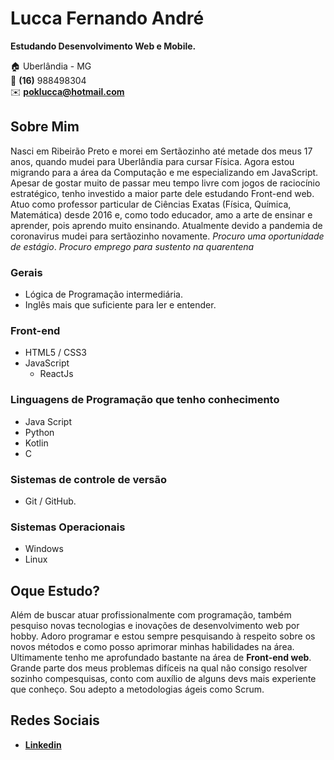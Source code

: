 # Lucca Fernando André
**Estudando Desenvolvimento Web e Mobile.**

:house:    Uberlândia - MG <br>
:iphone:   **(16)** 988498304 <br>
:envelope:  **poklucca@hotmail.com**

## Sobre Mim
Nasci em Ribeirão Preto e morei em Sertãozinho até metade dos meus 17 anos, quando mudei para Uberlândia para cursar Física. Agora estou migrando para a área da Computação e me especializando em JavaScript. Apesar de gostar muito de passar meu tempo livre com jogos de raciocínio estratégico, tenho investido a maior parte dele estudando Front-end web. Atuo como professor particular de Ciências Exatas (Física, Química, Matemática) desde 2016 e, como todo educador, amo a arte de ensinar e aprender, pois aprendo muito ensinando. Atualmente devido a pandemia de coronavirus mudei para sertãozinho novamente.
*Procuro uma oportunidade de estágio*. *Procuro emprego para sustento na quarentena*

### Gerais
* Lógica de Programação intermediária.
* Inglês mais que suficiente para ler e entender.

### Front-end
* HTML5 / CSS3  
* JavaScript
    * ReactJs

### Linguagens de Programação que tenho conhecimento
* Java Script
* Python
* Kotlin
* C 

### Sistemas de controle de versão
* Git / GitHub.

### Sistemas Operacionais
* Windows
* Linux

## Oque Estudo?
 Além de buscar atuar profissionalmente com programação, também pesquiso novas tecnologias e inovações de desenvolvimento web por hobby. Adoro programar e estou sempre pesquisando à respeito sobre os novos métodos e como posso aprimorar minhas habilidades na área. Ultimamente tenho me aprofundado bastante na área de **Front-end web**. Grande parte dos meus problemas difíceis na qual não consigo resolver sozinho compesquisas, conto com auxílio de alguns devs mais experiente que conheço. Sou adepto a metodologias ágeis como Scrum.
 
## Redes Sociais
*  [**Linkedin**](https://www.linkedin.com/in/luccafernando/)

